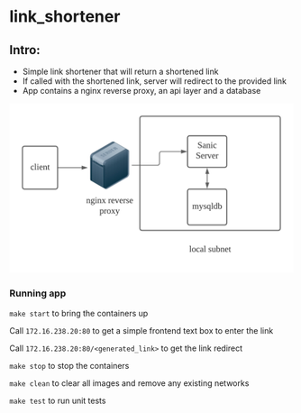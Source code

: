 # link_shortener

Intro:
-------
 - Simple link shortener that will return a shortened link
 - If called with the shortened link, server will redirect to the provided link
 - App contains a nginx reverse proxy, an api layer and a database

![Architecture diagram](./docs/architecture_diagram.png)


### Running app

  ```make start``` to bring the containers up

 Call ```172.16.238.20:80``` to get a simple frontend text box to enter the link

 Call ```172.16.238.20:80/<generated_link>``` to get the link redirect



  ```make stop``` to stop the containers

  ```make clean``` to clear all images and remove any existing networks

   ```make test``` to run unit tests
